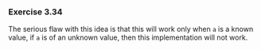 ### Exercise 3.34
The serious flaw with this idea is that this will work only when `a` is a known value, if `a` is of an unknown value, then this implementation will not work.
